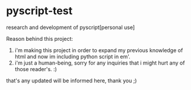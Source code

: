 # pyscript-test
research and development of pyscript[personal use]

Reason behind this project:
1. i'm making this project in order to expand my previous knowledge of html and now im including python script in em'.
2. i'm just a human-being, sorry for any inquiries that i might hurt any of those reader's. :)

that's any updated will be informed here, thank you ;)
